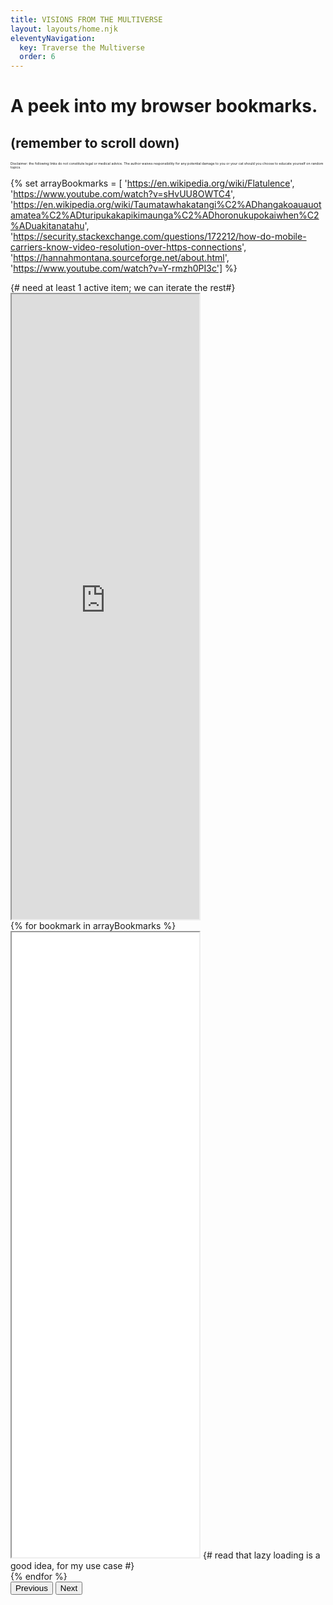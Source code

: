 ```yaml
---
title: VISIONS FROM THE MULTIVERSE
layout: layouts/home.njk
eleventyNavigation:
  key: Traverse the Multiverse
  order: 6
---
```

# A peek into my browser bookmarks. 
## (remember to scroll down)
<span style="font-size: 4pt;">Disclaimer: the following links do not constitute legal or medical advice. The author waives responsibility for any potential damage to you or your cat should you choose to educate yourself on random topics.</span>

{% set arrayBookmarks = [
  'https://en.wikipedia.org/wiki/Flatulence', 
  'https://www.youtube.com/watch?v=sHvUU8OWTC4', 
  'https://en.wikipedia.org/wiki/Taumatawhakatangi%C2%ADhangakoauauotamatea%C2%ADturipukakapikimaunga%C2%ADhoronukupokaiwhen%C2%ADuakitanatahu', 
  'https://security.stackexchange.com/questions/172212/how-do-mobile-carriers-know-video-resolution-over-https-connections', 
  'https://hannahmontana.sourceforge.net/about.html', 
  'https://www.youtube.com/watch?v=Y-rmzh0PI3c']
%}
<div id="carouselExample" class="carousel slide carousel-fade container-fluid"  data-bs-ride="carousel">
  <div class="carousel-inner">
  <div class="carousel-item active"> {# need at least 1 active item; we can iterate the rest#}
       <iframe src="http://www.isittoolateforcoffee.com/" title="http://www.isittoolateforcoffee.com/" class="container-fluid" height="1000px"></iframe> 
    </div>
    {% for bookmark in arrayBookmarks %}
      <div class="carousel-item">
         <iframe src="{{bookmark}}" class="container-fluid" height="1000px" loading="lazy"></iframe> {# read that lazy loading is a good idea, for my use case #}
      </div>
    {% endfor %}
  </div>
  <button class="carousel-control-prev bg-dark" type="button" data-bs-target="#carouselExample" data-bs-slide="prev">
    <span class="carousel-control-prev-icon" aria-hidden="true"></span>
    <span class="visually-hidden">Previous</span>
  </button>
  <button class="carousel-control-next bg-dark" type="button" data-bs-target="#carouselExample" data-bs-slide="next">
    <span class="carousel-control-next-icon" aria-hidden="true"></span>
    <span class="visually-hidden">Next</span>
  </button>
</div>
